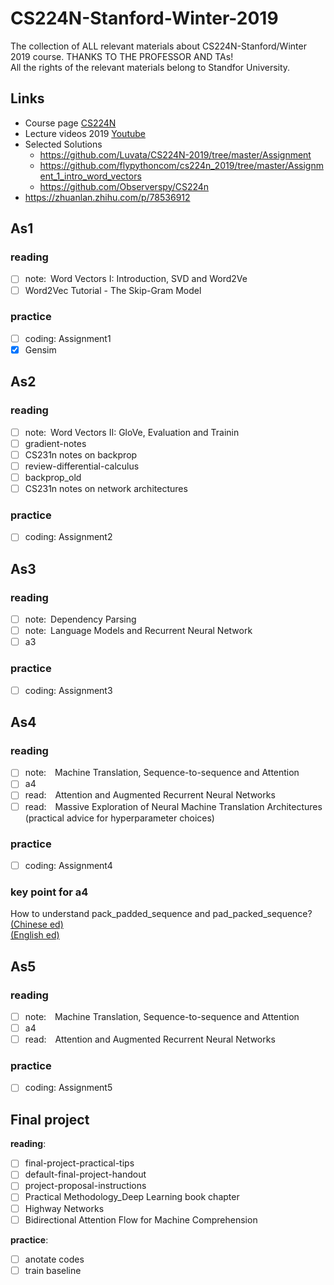 # CS224N-Stanford-Winter-2019
The collection of ALL relevant materials about CS224N-Stanford/Winter 2019 course. THANKS TO THE PROFESSOR AND TAs!  
All the rights of the relevant materials belong to Standfor University.  

## Links
- Course page [CS224N](http://cs224n.stanford.edu)
- Lecture videos 2019 [Youtube](https://www.youtube.com/playlist?list=PLoROMvodv4rOhcuXMZkNm7j3fVwBBY42z)
- Selected Solutions
  - https://github.com/Luvata/CS224N-2019/tree/master/Assignment
  - https://github.com/flypythoncom/cs224n_2019/tree/master/Assignment_1_intro_word_vectors
  - https://github.com/Observerspy/CS224n
- https://zhuanlan.zhihu.com/p/78536912

## As1

### reading

- [ ] note:&ensp;Word Vectors I: Introduction, SVD and Word2Ve
- [ ] Word2Vec Tutorial - The Skip-Gram Model
&nbsp;

### practice

- [ ] coding: Assignment1
- [x] Gensim

## As2

### reading

- [ ] note:&ensp;Word Vectors II: GloVe, Evaluation and Trainin
- [ ] gradient-notes
- [ ] CS231n notes on backprop
- [ ] review-differential-calculus
- [ ] backprop_old
- [ ] CS231n notes on network architectures

### practice

- [ ] coding: Assignment2

## As3

### reading

- [ ] note:&ensp;Dependency Parsing 
- [ ] note:&ensp;Language Models and Recurrent Neural Network
- [ ] a3

### practice

- [ ] coding: Assignment3

## As4

### reading

- [ ] note:&emsp;Machine Translation, Sequence-to-sequence and Attention
- [ ] a4
- [ ] read:&emsp;Attention and Augmented Recurrent Neural Networks
- [ ] read:&emsp;Massive Exploration of Neural Machine Translation Architectures (practical advice for hyperparameter choices)

### practice

- [ ] coding: Assignment4


### key point for a4

How to understand pack_padded_sequence and pad_packed_sequence?    
[(Chinese ed)](https://blog.csdn.net/lssc4205/article/details/79474735)    
[(English ed)](https://gist.github.com/HarshTrivedi/f4e7293e941b17d19058f6fb90ab0fec)

## As5


### reading

- [ ] note:&emsp;Machine Translation, Sequence-to-sequence and Attention
- [ ] a4
- [ ] read:&emsp;Attention and Augmented Recurrent Neural Networks

### practice

- [ ] coding: Assignment5

## Final project

**reading**:

- [ ] final-project-practical-tips
- [ ] default-final-project-handout
- [ ] project-proposal-instructions
- [ ] Practical Methodology_Deep Learning book chapter
- [ ] Highway Networks
- [ ] Bidirectional Attention Flow for Machine Comprehension

**practice**:

- [ ] anotate codes
- [ ] train baseline